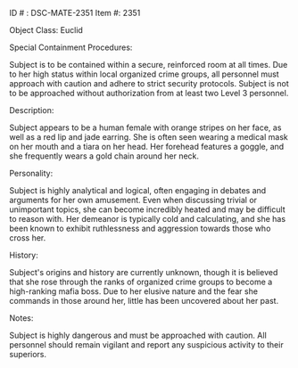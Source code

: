 ID # : DSC-MATE-2351
Item #: 2351

Object Class: Euclid

Special Containment Procedures:

Subject is to be contained within a secure, reinforced room at all times. Due to her high status within local organized crime groups, all personnel must approach with caution and adhere to strict security protocols. Subject is not to be approached without authorization from at least two Level 3 personnel.

Description:

Subject appears to be a human female with orange stripes on her face, as well as a red lip and jade earring. She is often seen wearing a medical mask on her mouth and a tiara on her head. Her forehead features a goggle, and she frequently wears a gold chain around her neck.

Personality:

Subject is highly analytical and logical, often engaging in debates and arguments for her own amusement. Even when discussing trivial or unimportant topics, she can become incredibly heated and may be difficult to reason with. Her demeanor is typically cold and calculating, and she has been known to exhibit ruthlessness and aggression towards those who cross her.

History:

Subject's origins and history are currently unknown, though it is believed that she rose through the ranks of organized crime groups to become a high-ranking mafia boss. Due to her elusive nature and the fear she commands in those around her, little has been uncovered about her past.

Notes:

Subject is highly dangerous and must be approached with caution. All personnel should remain vigilant and report any suspicious activity to their superiors.